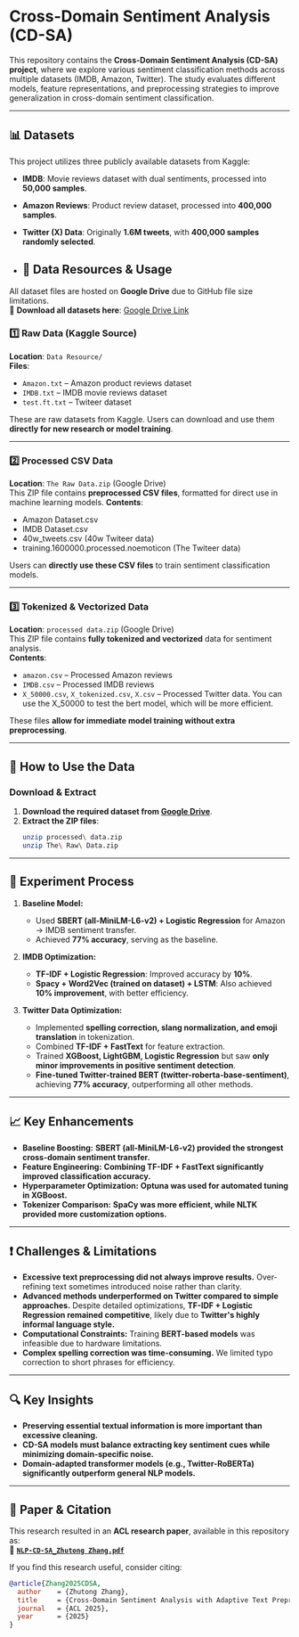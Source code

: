 # **Cross-Domain Sentiment Analysis (CD-SA)**
This repository contains the **Cross-Domain Sentiment Analysis (CD-SA) project**, where we explore various sentiment classification methods across multiple datasets (IMDB, Amazon, Twitter). The study evaluates different models, feature representations, and preprocessing strategies to improve generalization in cross-domain sentiment classification.

---

## 📊 **Datasets**
This project utilizes three publicly available datasets from Kaggle:
- **IMDB**: Movie reviews dataset with dual sentiments, processed into **50,000 samples**.
- **Amazon Reviews**: Product review dataset, processed into **400,000 samples**.
- **Twitter (X) Data**: Originally **1.6M tweets**, with **400,000 samples randomly selected**.

- ## 📂 Data Resources & Usage
All dataset files are hosted on **Google Drive** due to GitHub file size limitations.  
📌 **Download all datasets here**: [Google Drive Link](https://drive.google.com/drive/folders/1yZyu8aV3b_M5zMXHt-PUO1snLfphTx9-?usp=drive_link)

### **1️⃣ Raw Data (Kaggle Source)**
**Location**: `Data Resource/`  
**Files**:
- `Amazon.txt` – Amazon product reviews dataset
- `IMDB.txt` – IMDB movie reviews dataset
- `test.ft.txt` – Twiteer dataset  

These are raw datasets from Kaggle. Users can download and use them **directly for new research or model training**.

---

### **2️⃣ Processed CSV Data**
**Location**: `The Raw Data.zip` (Google Drive)  
This ZIP file contains **preprocessed CSV files**, formatted for direct use in machine learning models.
**Contents**:
- Amazon Dataset.csv
- IMDB Dataset.csv
- 40w_tweets.csv (40w Twiteer data)
- training.1600000.processed.noemoticon (The Twiteer data)


Users can **directly use these CSV files** to train sentiment classification models.

---

### **3️⃣ Tokenized & Vectorized Data**
**Location**: `processed data.zip` (Google Drive)   
This ZIP file contains **fully tokenized and vectorized** data for sentiment analysis.  
**Contents**:
- `amazon.csv` – Processed Amazon reviews
- `IMDB.csv` – Processed IMDB reviews
- `X_50000.csv`, `X_tokenized.csv`, `X.csv` – Processed Twitter data. You can use the X_50000 to test the bert model, which will be more efficient. 

These files **allow for immediate model training without extra preprocessing**.

---

## 📌 **How to Use the Data**
### **Download & Extract**
1. **Download the required dataset from [Google Drive](https://drive.google.com/drive/folders/1yZyu8aV3b_M5zMXHt-PUO1snLfphTx9-?usp=drive_link)**.
2. **Extract the ZIP files**:
   ```bash
   unzip processed\ data.zip
   unzip The\ Raw\ Data.zip

---

## 🚀 **Experiment Process**
1. **Baseline Model:**
   - Used **SBERT (all-MiniLM-L6-v2) + Logistic Regression** for Amazon → IMDB sentiment transfer.
   - Achieved **77% accuracy**, serving as the baseline.

2. **IMDB Optimization:**
   - **TF-IDF + Logistic Regression**: Improved accuracy by **10%**.
   - **Spacy + Word2Vec (trained on dataset) + LSTM**: Also achieved **10% improvement**, with better efficiency.

3. **Twitter Data Optimization:**
   - Implemented **spelling correction, slang normalization, and emoji translation** in tokenization.
   - Combined **TF-IDF + FastText** for feature extraction.
   - Trained **XGBoost, LightGBM, Logistic Regression** but saw **only minor improvements in positive sentiment detection**.
   - **Fine-tuned Twitter-trained BERT (twitter-roberta-base-sentiment)**, achieving **77% accuracy**, outperforming all other methods.

---

## 📈 **Key Enhancements**
- **Baseline Boosting:** **SBERT (all-MiniLM-L6-v2) provided the strongest cross-domain sentiment transfer.**
- **Feature Engineering:** **Combining TF-IDF + FastText significantly improved classification accuracy.**
- **Hyperparameter Optimization:** **Optuna was used for automated tuning in XGBoost.**
- **Tokenizer Comparison:** **SpaCy was more efficient, while NLTK provided more customization options.**

---

## ❗ **Challenges & Limitations**
- **Excessive text preprocessing did not always improve results.** Over-refining text sometimes introduced noise rather than clarity.
- **Advanced methods underperformed on Twitter compared to simple approaches.** Despite detailed optimizations, **TF-IDF + Logistic Regression remained competitive**, likely due to **Twitter's highly informal language style.**
- **Computational Constraints:** Training **BERT-based models** was infeasible due to hardware limitations.
- **Complex spelling correction was time-consuming.** We limited typo correction to short phrases for efficiency.

---

## 🔍 **Key Insights**
- **Preserving essential textual information is more important than excessive cleaning.**  
- **CD-SA models must balance extracting key sentiment cues while minimizing domain-specific noise.**  
- **Domain-adapted transformer models (e.g., Twitter-RoBERTa) significantly outperform general NLP models.**  

---

## 📄 **Paper & Citation**
This research resulted in an **ACL research paper**, available in this repository as:  
📄 **[`NLP-CD-SA_Zhutong Zhang.pdf`](./NLP-CD-SA_Zhutong%20Zhang.pdf)**  

If you find this research useful, consider citing:
```bibtex
@article{Zhang2025CDSA,
  author    = {Zhutong Zhang},
  title     = {Cross-Domain Sentiment Analysis with Adaptive Text Preprocessing},
  journal   = {ACL 2025},
  year      = {2025}
}
